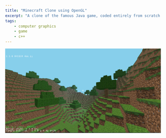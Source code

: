 ```yaml
---
title: "Minecraft Clone using OpenGL"
excerpt: "A clone of the famous Java game, coded entirely from scratch in C++ with OpenGL."
tags:
    - computer graphics
    - game
    - c++
---
```


![Minecraft Clone](../assets/projects/minecraft-clone.png)